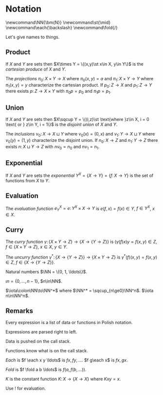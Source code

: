 # Notation

\newcommand\NN{\bm{N}}
\newcommand\st{\mid}
\newcommand\each{\backslash}
\newcommand\fold{/}

Let's give names to things.

## Product

If $X$ and $Y$ are sets then $X\times Y = \{(x,y)\st x\in X, y\in Y\}$
is the _cartesian produce_ of $X$ and $Y$.

The _projections_ $\pi_0\colon X\times Y\to X$ where $\pi_0(x,y) = a$ and
$\pi_1\colon X\times Y\to Y$ where $\pi_1(x,y) = y$ 
characterize the cartesian product.
If $p_0\colon Z\to X$ and $p_1\colon Z\to Y$ there exists
$p\colon Z\to X\times Y$ with $\pi_0p = p_0$ and $\pi_1p = p_1$.

## Union

If $X$ and $Y$ are sets then $X\sqcup Y = \{(i,z)\st \text{where }z\in X, i = 0 \text{ or } z\in Y, i = 1\}$
is the _disjoint union_ of $X$ and $Y$.

The _inclusions_ $\nu_0\colon X\to X\sqcup Y$ where $\nu_0(x) = (0,x)$ and
$\nu_1\colon Y\to X\sqcup Y$ where $\nu_0(y) = (1,y)$ 
characterize the disjoint union.
If $n_0\colon X\to Z$ and $n_1\colon Y\to Z$ there exists
$n\colon X\sqcup Y\to Z$ with $n\nu_0 = n_0$ and $n\nu_1 = n_1$.

## Exponential

If $X$ and $Y$ are sets the _exponential_ $Y^X = \{X\to Y\} = \{f\colon X\to Y\}$
is the set of functions from $X$ to $Y$.

## Evaluation

The _evaluation function_ $e_Y^X = e\colon Y^X\times X\to Y$
is $e(f,x) = f(x)\in Y$, $f\in Y^X$, $x\in X$.

## Curry

The _curry function_ $\gamma\colon \{X\times Y\to Z\}\to \{X\to\{Y\to Z\}\}$ is
$(\gamma(f)x)y = f(x,y)\in Z$, $f\in \{X\times Y\to Z\}$, $x\in X$, $y\in Y$.

The _uncurry function_ $\gamma^*\colon \{X\to\{Y\to Z\}\}\to \{X\times Y\to Z\}$
is $\gamma^*(f)(x,y) = f(x,y)\in Z$, $f\in \{X\to\{Y\to Z\}\}$.

Natural numbers $\NN = \{0, 1, \ldots\}$.

$\iota n = \{0, \ldots, n - 1\}$, $n\in\NN$.

$\iota\colon\NN\to\NN^*$ where $\NN^* = \sqcup_{n\ge0}\NN^n$.
$\iota n\in\NN^n$.

## Remarks

Every expression is a list of data or functions in Polish notation.

Expressions are parsed right to left.

Data is pushed on the call stack.

Functions know what is on the call stack.

_Each_ is $f \each x y \ldots$ is $f x, f y, \ldots$. $f g\each x$ is $f x, g x$.

_Fold_ is $f \fold a b \ldots$ is $f(a,f(b,\ldots))$.

$K$ is the constant function $K\colon X\to\{X\to X\}$ where $K x y = x$.

Use $!$ for evaluation. 
